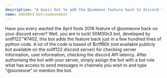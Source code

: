 ```yaml
---
description: "A basic bot to add the @someone feature back to discord "
name: 50m30n3-bot/someonebot
---
```


Have you every wanted the April fools 2018 feature of @someone back on your discord server? Well, you are in luck! 50M30n3 bot, developed by sniff122™#7402, this bot adds the feature back just in a few hundred lines of python code. A lot of the code is based of $n!ffB0t (not available publicly but available on the sniff122 discord server) for checking server information, user information, checking the discord API latency. After authorising the bot with your server, simply assign the bot with a bot role what has access to send messages in channels you wish to and type “@someone” or mention the bot.
